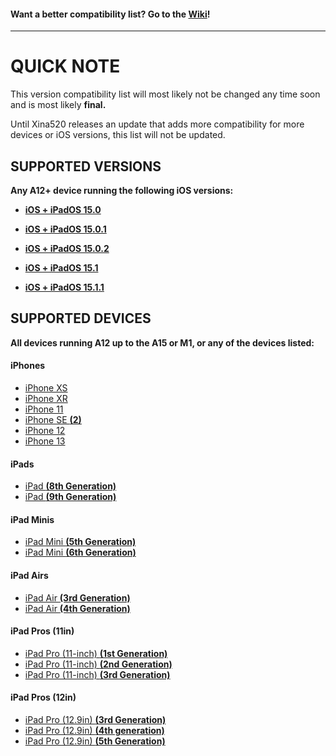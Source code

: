 #### Want a better compatibility list? Go to the [Wiki](https://github.com/NotDarkn/XinaA15/wiki/Compatibility)!
***
# QUICK NOTE
This version compatibility list will most likely not be changed any time soon and is most likely **final.** 

Until Xina520 releases an update that adds more compatibility for more devices or iOS versions, this list will not be updated.

## SUPPORTED VERSIONS
**Any A12+ device running the following iOS versions:**
- [**iOS + iPadOS 15.0**](https://support.apple.com/en-us/HT212788#15) <br>

- [**iOS + iPadOS 15.0.1**](https://support.apple.com/en-us/HT212788#1501) <br>

- [**iOS + iPadOS 15.0.2**](https://support.apple.com/en-us/HT212788#1502) <br>

- [**iOS + iPadOS 15.1**](https://support.apple.com/en-us/HT212788#151) <br>

- [**iOS + iPadOS 15.1.1**](https://support.apple.com/en-us/HT212788#1511) <br>

## SUPPORTED DEVICES
**All devices running A12 up to the A15 or M1, or any of the devices listed:**
#### iPhones
- [iPhone XS](https://theapplewiki.com/wiki/D321AP)
- [iPhone XR](https://theapplewiki.com/wiki/N841AP)
- [iPhone 11](https://theapplewiki.com/wiki/N104AP)
- [iPhone SE **(2)**](https://theapplewiki.com/wiki/D74AP)
- [iPhone 12](https://theapplewiki.com/wiki/D53gAP)
- [iPhone 13](https://theapplewiki.com/wiki/D17AP)

#### iPads
- [iPad **(8th Generation)**](https://theapplewiki.com/wiki/IPad_(8th_generation))
- [iPad **(9th Generation)**](https://theapplewiki.com/wiki/IPad_(9th_generation))

#### iPad Minis
- [iPad Mini **(5th Generation)**](https://theapplewiki.com/wiki/IPad_mini_(5th_generation))
- [iPad Mini **(6th Generation)**](https://theapplewiki.com/wiki/IPad_mini_(6th_generation))

#### iPad Airs
- [iPad Air **(3rd Generation)**](https://theapplewiki.com/wiki/IPad_Air_(3rd_generation))
- [iPad Air **(4th Generation)**](https://theapplewiki.com/wiki/IPad_Air_(4th_generation))

#### iPad Pros (11in)
- [iPad Pro (11-inch) **(1st Generation)**](https://theapplewiki.com/wiki/IPad_Pro_(11-inch)_(1st_generation))
- [iPad Pro (11-inch) **(2nd Generation)**](https://theapplewiki.com/wiki/IPad_Pro_(11-inch)_(2nd_generation))
- [iPad Pro (11-inch) **(3rd Generation)**](https://theapplewiki.com/wiki/IPad_Pro_(11-inch)_(3rd_generation))

#### iPad Pros (12in)
- [iPad Pro (12.9in) **(3rd Generation)**](https://theapplewiki.com/wiki/IPad_Pro_(12.9-inch)_(3rd_generation))
- [iPad Pro (12.9in) **(4th generation)**](https://theapplewiki.com/wiki/IPad_Pro_(12.9-inch)_(4th_generation))
- [iPad Pro (12.9in) **(5th Generation)**](https://theapplewiki.com/wiki/IPad_Pro_(12.9-inch)_(5th_generation))
